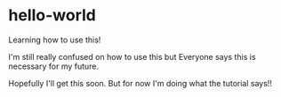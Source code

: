 # hello-world
Learning how to use this!

I'm still really confused on how to use this but
Everyone says this is necessary for my future.

Hopefully I'll get this soon.
But for now I'm doing what the tutorial says!!
